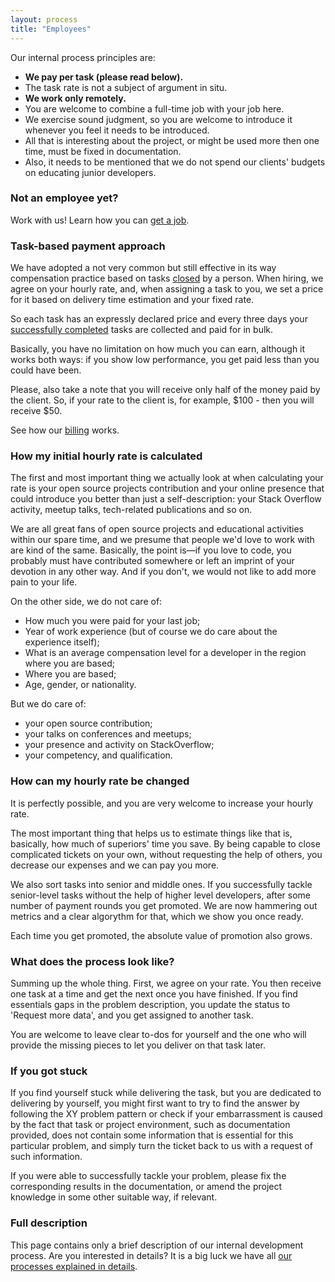 ```yaml
---
layout: process
title: "Employees"
---
```


Our internal process principles are:
- **We pay per task (please read below).**
- The task rate is not a subject of argument in situ.
- **We work only remotely.**
- You are welcome to combine a full-time job with your job here.
- We exercise sound judgment, so you are welcome to introduce it whenever you feel it needs to be introduced.
- All that is interesting about the project, or might be used more then one time, must be fixed in documentation.
- Also, it needs to be mentioned that we do not spend our clients' budgets on educating junior developers.

### Not an employee yet?

Work with us! Learn how you can [get a job](/meta/rsdp/job-application).

### Task-based payment approach

We have adopted a not very common but still effective in its way compensation practice based on tasks [closed](https://wemake.services/meta/rsdp/closing-issues) by a person. When hiring, we agree on your hourly rate, and, when assigning a task to you, we set a price for it based on delivery time estimation and your fixed rate.

So each task has an expressly declared price and every three days your [successfully completed](https://wemake.services/meta/rsdp/definition-of-done) tasks are collected and paid for in bulk.

Basically, you have no limitation on how much you can earn, although it works both ways: if you show low performance, you get paid less than you could have been.

Please, also take a note that you will receive only half of the money paid by the client.
So, if your rate to the client is, for example, $100 - then you will receive $50.

See how our [billing](/meta/rsdp/billing) works.

### How my initial hourly rate is calculated

The first and most important thing we actually look at when calculating your rate is your open source projects contribution and your online presence that could introduce you better than just a self-description: your Stack Overflow activity, meetup talks, tech-related publications and so on.

We are all great fans of open source projects and educational activities within our spare time, and we presume that people we'd love to work with are kind of the same. Basically, the point is—if you love to code, you probably must have contributed somewhere or left an imprint of your devotion in any other way. And if you don't, we would not like to add more pain to your life.

On the other side, we do not care of:
- How much you were paid for your last job;
- Year of work experience (but of course we do care about the experience itself);
- What is an average compensation level for a developer in the region where you are based;
- Where you are based;
- Age, gender, or nationality.

But we do care of:
- your open source contribution;
- your talks on conferences and meetups;
- your presence and activity on StackOverflow;
- your competency, and qualification.

### How can my hourly rate be changed

It is perfectly possible, and you are very welcome to increase your hourly rate.

The most important thing that helps us to estimate things like that is, basically, how much of superiors' time you save. By being capable to close complicated tickets on your own, without requesting the help of others, you decrease our expenses and we can pay you more.

We also sort tasks into senior and middle ones. If you successfully tackle senior-level tasks without the help of higher level developers, after some number of payment rounds you get promoted. We are now hammering out metrics and a clear algorythm for that, which we show you once ready.

Each time you get promoted, the absolute value of promotion also grows.

### What does the process look like?

<!--- TODO(@sobolevn): embed draw.io process -->

Summing up the whole thing. First, we agree on your rate. You then receive one task at a time and get the next once you have finished. If you find essentials gaps in the problem description, you update the status to 'Request more data', and you get assigned to another task.

You are welcome to leave clear to-dos for yourself and the one who will provide the missing pieces to let you deliver on that task later.

### If you got stuck

If you find yourself stuck while delivering the task, but you are dedicated to delivering by yourself, you might first want to try to find the answer by following the XY problem pattern or check if your embarrassment is caused by the fact that task or project environment, such as documentation provided, does not contain some information that is essential for this particular problem, and simply turn the ticket back to us with a request of such information.

If you were able to successfully tackle your problem, please fix the corresponding results in the documentation, or amend the project knowledge in some other suitable way, if relevant.

### Full description

This page contains only a brief description of our internal development process. Are you interested in details? It is a big luck we have all [our processes explained in details](https://wemake.services/meta).

